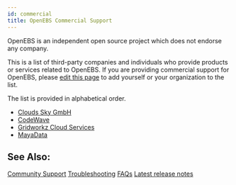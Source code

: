 ```yaml
---
id: commercial
title: OpenEBS Commercial Support
---
```


OpenEBS is an independent open source project which does not endorse any company.

This is a list of third-party companies and individuals who provide products or services related to OpenEBS. If you are providing commercial support for OpenEBS, please [edit this page](https://github.com/openebs/website/edit/revamp-3.0/docs/versioned_docs/version-2.11.0/introduction/commercial.md) to add yourself or your organization to the list.

The list is provided in alphabetical order.

- [Clouds Sky GmbH](https://cloudssky.com/en/)
- [CodeWave](https://codewave.eu/)
- [Gridworkz Cloud Services](https://www.gridworkz.com/)
- [MayaData](https://mayadata.io/)

## See Also:

[Community Support](/docs/next/support.html) [Troubleshooting](/docs/next/troubleshooting.html) [FAQs](/docs/next/faq.html) [Latest release notes](/docs/next/releases.html)
